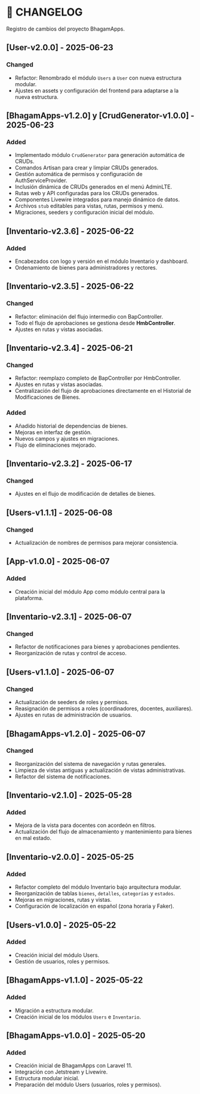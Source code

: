 # 📒 CHANGELOG

Registro de cambios del proyecto BhagamApps.

## [User-v2.0.0] - 2025-06-23
### Changed
- Refactor: Renombrado el módulo `Users` a `User` con nueva estructura modular.
- Ajustes en assets y configuración del frontend para adaptarse a la nueva estructura.

## [BhagamApps-v1.2.0] y [CrudGenerator-v1.0.0] - 2025-06-23
### Added
- Implementado módulo `CrudGenerator` para generación automática de CRUDs.
- Comandos Artisan para crear y limpiar CRUDs generados.
- Gestión automática de permisos y configuración de AuthServiceProvider.
- Inclusión dinámica de CRUDs generados en el menú AdminLTE.
- Rutas web y API configuradas para los CRUDs generados.
- Componentes Livewire integrados para manejo dinámico de datos.
- Archivos `stub` editables para vistas, rutas, permisos y menú.
- Migraciones, seeders y configuración inicial del módulo.

## [Inventario-v2.3.6] - 2025-06-22
### Added
- Encabezados con logo y versión en el módulo Inventario y dashboard.
- Ordenamiento de bienes para administradores y rectores.

## [Inventario-v2.3.5] - 2025-06-22
### Changed
- Refactor: eliminación del flujo intermedio con BapController.
- Todo el flujo de aprobaciones se gestiona desde **HmbController**.
- Ajustes en rutas y vistas asociadas.

## [Inventario-v2.3.4] - 2025-06-21
### Changed
- Refactor: reemplazo completo de BapController por HmbController.
- Ajustes en rutas y vistas asociadas.
- Centralización del flujo de aprobaciones directamente en el Historial de Modificaciones de Bienes.

### Added
- Añadido historial de dependencias de bienes.
- Mejoras en interfaz de gestión.
- Nuevos campos y ajustes en migraciones.
- Flujo de eliminaciones mejorado.

## [Inventario-v2.3.2] - 2025-06-17
### Changed
- Ajustes en el flujo de modificación de detalles de bienes.

## [Users-v1.1.1] - 2025-06-08
### Changed
- Actualización de nombres de permisos para mejorar consistencia.

## [App-v1.0.0] - 2025-06-07
### Added
- Creación inicial del módulo App como módulo central para la plataforma.

## [Inventario-v2.3.1] - 2025-06-07
### Changed
- Refactor de notificaciones para bienes y aprobaciones pendientes.
- Reorganización de rutas y control de acceso.

## [Users-v1.1.0] - 2025-06-07
### Changed
- Actualización de seeders de roles y permisos.
- Reasignación de permisos a roles (coordinadores, docentes, auxiliares).
- Ajustes en rutas de administración de usuarios.

## [BhagamApps-v1.2.0] - 2025-06-07
### Changed
- Reorganización del sistema de navegación y rutas generales.
- Limpieza de vistas antiguas y actualización de vistas administrativas.
- Refactor del sistema de notificaciones.

## [Inventario-v2.1.0] - 2025-05-28
### Added
- Mejora de la vista para docentes con acordeón en filtros.
- Actualización del flujo de almacenamiento y mantenimiento para bienes en mal estado.

## [Inventario-v2.0.0] - 2025-05-25
### Added
- Refactor completo del módulo Inventario bajo arquitectura modular.
- Reorganización de tablas `bienes`, `detalles`, `categorías` y `estados`.
- Mejoras en migraciones, rutas y vistas.
- Configuración de localización en español (zona horaria y Faker).


## [Users-v1.0.0] - 2025-05-22
### Added
- Creación inicial del módulo Users.
- Gestión de usuarios, roles y permisos.

## [BhagamApps-v1.1.0] - 2025-05-22
### Added
- Migración a estructura modular.
- Creación inicial de los módulos `Users` e `Inventario`.

## [BhagamApps-v1.0.0] - 2025-05-20
### Added
- Creación inicial de BhagamApps con Laravel 11.
- Integración con Jetstream y Livewire.
- Estructura modular inicial.
- Preparación del módulo Users (usuarios, roles y permisos).
